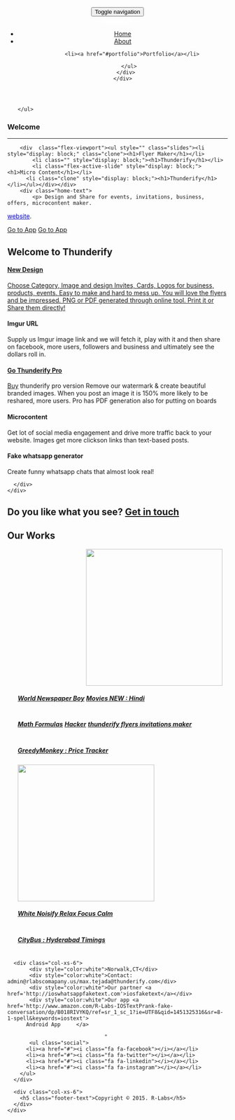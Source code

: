 
<html><head>
<meta http-equiv="content-type" content="text/html; charset=UTF-8">
  <title>Thunderify</title>
  <meta charset="utf-8">
  <meta name="viewport" content="width=device-width, initial-scale=1.0, maximum-scale=1.0, user-scalable=0">  
  <meta name="description" content="">
  <meta name="keywords" content="">
  <meta name="author" content="">

  <!--[if lt IE 9]>
    <script src="http://html5shim.googlecode.com/svn/trunk/html5.js"></script>
    <script src="https://oss.maxcdn.com/libs/respond.js/1.3.0/respond.min.js"></script>
  <![endif]-->

  <!-- Stylesheets -->
  <link rel="stylesheet" href="//maxcdn.bootstrapcdn.com/font-awesome/4.3.0/css/font-awesome.min.css">
  <link rel="stylesheet" type="text/css" href="./rlabs/Kepler/bootstrap.css">
  <link rel="stylesheet" type="text/css" href="./rlabs/Kepler/font-awesome.css">
  <link rel="stylesheet" type="text/css" href="./rlabs/Kepler/flexslider.css">
  <link rel="stylesheet" type="text/css" href="./rlabs/Kepler/owl.css">
  <link rel="stylesheet" type="text/css" href="./rlabs/Kepler/animate.css">
  <link rel="stylesheet" type="text/css" href="./rlabs/Kepler/style.css">


  <!-- Google Fonts -->
  <link href="./rlabs/Kepler/css_002.css" rel="stylesheet" type="text/css">
  <link href="./rlabs/Kepler/css.css" rel="stylesheet" type="text/css">

  <meta name="google-site-verification" content="_NEi52ZwFUbyh2auTnzJ6Fv99wE9caqURK5iUgY36A0" />
</head>
<body>
  <!-- Header -->
  <header id="topnav" class="navbar navbar-inverse navbar-fixed-top">
    <div class="container">
      <div class="navbar-header">
        <button type="button" class="navbar-toggle" data-toggle="collapse" data-target="#navigation">
          <span class="sr-only">Toggle navigation</span>
          <span class="icon-bar"></span>
          <span class="icon-bar"></span>
          <span class="icon-bar"></span>
        </button>
        <div id="logo">
          <a class="navbar-brand" href="#home" style="color:white"><!--<img src="./rlabs/Kepler/logo.png" alt="">-->Thunderify</a>
        </div>
      </div>
      <div class="collapse navbar-collapse" id="navigation">
        <ul class="nav navbar-nav" id="nav">
          <li><a href="#home">Home</a></li>
          <li><a href="#about">About</a></li>

          <li><a href="#portfolio">Portfolio</a></li>

        </ul>
      </div>
    </div>
  </header>

  <div style="display: none;" id="mask">
    <div style="display: none;" class="spinner">
      <div class="rect1"></div>
      <div class="rect2"></div>
      <div class="rect3"></div>
      <div class="rect4"></div>
      <div class="rect5"></div>
    </div>
  </div>

  <div id="backgrounds">
    <ul class="slides">
   
      
  
    </ul>
  </div>
  <!-- End Backgrounds -->

  <div id="home">
    <div class="slide-caption">
      <div class="slide-middle">
        <div class="slide-intro">
          <h3>Welcome</h3> 
          <hr>
        </div>
        <div id="home-slider" class="flexslider">             
          
        <div  class="flex-viewport"><ul style="" class="slides"><li style="display: block;" class="clone"><h1>Flyer Maker</h1></li>
            <li class="" style="display: block;"><h1>Thunderify</h1></li>         
            <li class="flex-active-slide" style="display: block;"><h1>Micro Content</h1></li>
          <li class="clone" style="display: block;"><h1>Thunderify</h1></li></ul></div></div>
        <div class="home-text">
            <p> Design and Share for events, invitations, business, offers, microcontent maker.
 <a href="http://thunderify.com/e/embed.htm" style="color:blue">website</a>.</p>
          <a href="http://thunderify.com/e/embed.htm" class="btn btn-empty">Go to App</a>
          <a href="http://thunderify.com/fake/fakewha.htm" class="btn btn-empty">Go to App</a>
        </div>
      </div>
    </div>
  </div>

  <section id="features">
    <div class="container">
      <div class="section-title">
        <h2>Welcome to Thunderify</h2>        
<!--        <p>Sed feugiat, nisl sit amet pellentesque dignissim, nisi tellus semper tortor.</p>-->
      </div>
      <div class="col-md-6 col-sm-6">
        <div class="feature left animated" data-animation="fadeInLeft" data-animation-delay="0">
          <div class="feature-icon">
            <i class="fa fa-eye"></i>
          </div>
          <a class="span4 home_res_box" href="../e/embed.htm"><div class="box_inner"><div class="home_res_icon_box">
<!--                      <i class="fa fa-file-image-o"> </i>-->
</div><div class="home_res_title"><h4>New Design</h4></div><p>
    Choose Category, Image and design Invites, Cards, Logos for business, products, events. Easy to make and hard to mess up. You will love the flyers and be impressed. PNG or PDF generated through online tool. Print it or Share them directly!
</p></div>
</a>
        </div>
        <div class="feature left animated" data-animation="fadeInLeft" data-animation-delay="0">
          <div class="feature-icon">
            <i class="fa fa-support"></i>
          </div>
          <h4>Imgur URL</h4>
          <p>Supply us Imgur image link and we will fetch it, play with it and then share on facebook, more users, followers and business and ultimately see the dollars roll in.</p>
        </div>
          <!--
        <div class="feature left animated" data-animation="fadeInLeft" data-animation-delay="0">
          <div class="feature-icon">
            <i class="fa fa-google"></i>
          </div>
          <h4>Bootstrap/Font-awsome</h4>
          <p>We are bit obessive on client side so we use bootstrap/font-awsome to make the website look beautiful.</p>
        </div>-->
      </div>
      <div class="col-md-6 col-sm-6">
        <div class="feature right animated" data-animation="fadeInRight" data-animation-delay="0">
          <div class="feature-icon">
            <i class="fa fa-tablet"></i>
          </div>
           <a class="span4 home_res_box" href="#"><div class="box_inner"><div class="home_res_icon_box">
<!--                       <i class="fa fa-usd"> </i>-->
                </div><div class="home_res_title"><h4> <a href="http://www.amazon.com/R-Labs-Thunderify-pro/dp/B011M930VI/ref=sr_1_1?s=mobile-apps&ie=UTF8&qid=1437577163&sr=1-1&keywords=thunderify+pro" class="btn btn-primary createProBtn">Go Thunderify Pro</a><br>
                       </h4></div>
             <a href="http://www.amazon.com/R-Labs-Thunderify-pro/dp/B011M930VI/ref=sr_1_1?s=mobile-apps&ie=UTF8&qid=1437577163&sr=1-1&keywords=thunderify+pro" class="btn btn-primary createProBtn">Buy</a> thunderify pro version Remove our watermark & create beautiful branded images. When you post an image it is 150% more likely to be reshared, more users. Pro has PDF generation also for putting on boards</div>
         
</a>
        </div>
        <div class="feature right animated" data-animation="fadeInRight" data-animation-delay="0">
          <div class="feature-icon">
            <i class="fa fa-code"></i>
          </div>
          <h4>Microcontent</h4>
          <p>Get lot of social media engagement and drive more traffic back to your website. Images get more clickson links than text-based posts.</p>
        </div>
        <div class="feature-icon">
            <i class="fa fa-bitbucket"></i>
          </div>
          <h4>Fake whatsapp generator</h4>
          <p> Create funny whatsapp chats that almost look real!</p>
        </div>
          
<!--        <div class="feature right animated" data-animation="fadeInRight" data-animation-delay="0">
          <div class="feature-icon">
            <i class="fa fa-bitbucket"></i>
          </div>
          <h4>Test Driven Development(TDD)</h4>
          <p>We use Jasmine,Karma for TDD to write 100% bug free code.</p>
        </div>-->
      </div>
    </div>
  </section>

<!--  <section id="about" class="grey">
    <div class="container">
      <div class="col-md-6">
        <div class="section-title-alt">
          <h4>Who we are</h4>
          <hr>
        </div>
        <div class="about-text">
            <p>We build <b>Rich Internet Applications(RPA),Single Page Applications</b> in our company and we only use OOP for reusability.
              We build websites namely thunderify.com and 16 webbased apps. All the work uses <b>Angular JS and bootstrap</b> for the client side.
              Our work include Hacker,Math Formulas,Flyers,Movies NEW etc which we have 500K+ unique vists.All apps use backend service built with REST API.
              In javascript we only write clean code using prototype classes which make users to understand the code.By using prototypes we built classes which we can 
              use any time when needed(plugins) like Pagination,checkbox,table,search tool dynamically.  
         </p>
        </div>
      </div>
      <div class="col-md-6">
        <div class="section-title-alt">
          <h4>We are good at</h4>
          <hr>
        </div>
        <h6>Web Design</h6>
        <div class="progress">
          <div class="progress-bar" role="progressbar" aria-valuenow="85" aria-valuemin="0" aria-valuemax="100" style="width: 85%">
          </div>
        </div>
        <h6>PHP with OOPS</h6>
        <div class="progress">
          <div class="progress-bar" role="progressbar" aria-valuenow="75" aria-valuemin="0" aria-valuemax="100" style="width: 75%">
          </div>
        </div>
        <h6>HTML5/CSS3</h6>
        <div class="progress">
          <div class="progress-bar" role="progressbar" aria-valuenow="65" aria-valuemin="0" aria-valuemax="100" style="width: 65%">
          </div>
        </div>
        <h6>MYSQL5.2</h6>
        <div class="progress">
          <div class="progress-bar" role="progressbar" aria-valuenow="80" aria-valuemin="0" aria-valuemax="100" style="width: 80%">
          </div>
        </div>
      </div>
    </div>
  </section>-->

<!--  <section id="team">
    <div class="container">
      <div class="section-title">
        <h2>Meet the team</h2>
        <p>Sed feugiat, nisl sit amet pellentesque dignissim, nisi tellus semper tortor.</p>
      </div>
      <div class="col-md-3 col-sm-6">
        <div class="team animated" data-animation="fadeInUp" data-animation-delay="0">
          <div class="team-photo">
            <img src="./rlabs/Kepler/1.jpg" alt="">
            <div class="team-overlay">
              <ul class="social">
                <li><a href="#"><i class="fa fa-facebook"></i></a></li>
                <li><a href="#"><i class="fa fa-twitter"></i></a></li>
                <li><a href="#"><i class="fa fa-linkedin"></i></a></li>
              </ul>             
            </div>
          </div>
          <div class="team-info">
            <h4>Walter White</h4>
            <span>Founder</span>
            <p>Lorem ipsum dolor sit amet, consectetur adipiscing elit. Proin consequat sollicitudin cursus.</p>
          </div>
        </div>
      </div>
      <div class="col-md-3 col-sm-6">
        <div class="team animated" data-animation="fadeInUp" data-animation-delay="500">
          <div class="team-photo">
            <img src="./rlabs/Kepler/2.jpg" alt="">
            <div class="team-overlay">
              <ul class="social">
                <li><a href="#"><i class="fa fa-facebook"></i></a></li>
                <li><a href="#"><i class="fa fa-twitter"></i></a></li>
                <li><a href="#"><i class="fa fa-linkedin"></i></a></li>
              </ul>             
            </div>
          </div>
          <div class="team-info">
            <h4>Jesse Pinkman</h4>
            <span>Co-Founder</span>
            <p>Lorem ipsum dolor sit amet, consectetur adipiscing elit. Proin consequat sollicitudin cursus.</p>
          </div>
        </div>
      </div>
      <div class="col-md-3 col-sm-6">
        <div class="team animated" data-animation="fadeInUp" data-animation-delay="1000">
          <div class="team-photo">
            <img src="./rlabs/Kepler/3.jpg" alt="">
            <div class="team-overlay">
              <ul class="social">
                <li><a href="#"><i class="fa fa-facebook"></i></a></li>
                <li><a href="#"><i class="fa fa-twitter"></i></a></li>
                <li><a href="#"><i class="fa fa-linkedin"></i></a></li>
              </ul>             
            </div>
          </div>
          <div class="team-info">
            <h4>Cersei Lannister</h4>
            <span>Designer</span>
            <p>Lorem ipsum dolor sit amet, consectetur adipiscing elit. Proin consequat sollicitudin cursus.</p>
          </div>
        </div>
      </div>
      <div class="col-md-3 col-sm-6">
        <div class="team animated" data-animation="fadeInUp" data-animation-delay="1500">
          <div class="team-photo">
            <img src="./rlabs/Kepler/4.jpg" alt="">
            <div class="team-overlay">
              <ul class="social">
                <li><a href="#"><i class="fa fa-facebook"></i></a></li>
                <li><a href="#"><i class="fa fa-twitter"></i></a></li>
                <li><a href="#"><i class="fa fa-linkedin"></i></a></li>
              </ul>             
            </div>
          </div>
          <div class="team-info">
            <h4>Skyler White</h4>
            <span>Account</span>
            <p>Lorem ipsum dolor sit amet, consectetur adipiscing elit. Proin consequat sollicitudin cursus.</p>
          </div>
        </div>
      </div>
    </div>
  </section>  -->

<!--  <section id="services" class="parallax-section">
    <div class="parallax-overlay">
      <div class="container">
        <div class="section-title">
          <h2>What we do</h2>          
        </div>
        <div class="col-md-3 col-sm-6">
          <div class="service animated" data-animation="bounceIn" data-animation-delay="0">
            <div class="service-icon">
              <i class="fa fa-paint-brush"></i>
            </div>
            <h4>Android Apps</h4>
            <p><a href="http://www.amazon.com/s/ref=bl_sr_mobile-apps?_encoding=UTF8&field-brandtextbin=R%20Labs&node=2350149011">R-Labs Android Apps</a></p>
          </div>
        </div>
        <div class="col-md-3 col-sm-6">
          <div class="service animated" data-animation="bounceIn" data-animation-delay="500">
            <div class="service-icon">
              <i class="fa fa-laptop"></i>
            </div>
            <h4>Angular JS</h4>
            <p>Proficient in: Routes,Services,Views,Models,<br>Templates,Factory</p>
          </div>
        </div>
        <div class="col-md-3 col-sm-6">
          <div class="service animated" data-animation="bounceIn" data-animation-delay="1000">
            <div class="service-icon">
              <i class="fa fa-send"></i>
            </div>
            <h4>REST API</h4>
            <p>We built centralized REST API which is used by all our apps for CRUD operations.</p>
          </div>
        </div>
        <div class="col-md-3 col-sm-6">
          <div class="service animated" data-animation="bounceIn" data-animation-delay="1500">
            <div class="service-icon">
              <i class="fa fa-eyedropper"></i>
            </div>
            <h4>Bootstrap</h4>
            <p> Excellence in HTML5 Templates,CSS3,Font-awsome.Design obsessive.</p>
          </div>
        </div>
      </div>
    </div>
  </section>-->

  <section id="call-to-action" class="grey">
    <div class="container">
      <div class="call animated" data-animation="fadeInUp" data-animation-delay="0">
        <h2>
          <span>Do you like what you see?</span>
          <a href="#" class="btn btn-empty-dark btn-lg">Get in touch</a>
        </h2>
      </div>
    </div>
  </section>

<!--  <section id="pricing">
    <div class="container">
      <div class="section-title">
        <h2>Our Prices</h2>        
        <p>Sed feugiat, nisl sit amet pellentesque dignissim, nisi tellus semper tortor.</p>
      </div>
      <div class="col-md-3 col-sm-6">
        <div class="pricing-table animated" data-animation="fadeInDown" data-animation-delay="0">
          <div class="pricing-head">
            <div class="price">
              <span>$0</span>
            </div>
            <h3>Free</h3>
          </div>
          <hr>
          <div class="pricing-body">
            <ul class="nav">
              <li>512MB Memory</li>
              <li>1 Core serviceor</li>
              <li>20GB SSD Disk</li>
              <li>1TB Transfer</li>
              <li>1 Month Support</li>
            </ul>
          </div>
          <div class="pricing-footer">
            <a href="#" class="btn btn-custom">Sign Up</a>
          </div>
        </div>
      </div>
      <div class="col-md-3 col-sm-6">
        <div class="pricing-table animated" data-animation="fadeInDown" data-animation-delay="500">
          <div class="pricing-head">
            <div class="price">
              <span>$9</span>
            </div>
            <h3>Starter</h3>
          </div>
          <hr>
          <div class="pricing-body">
            <ul class="nav">
              <li>1GB Memory</li>
              <li>2 Core serviceor</li>
              <li>40GB SSD Disk</li>
              <li>5TB Transfer</li>
              <li>3 Month Support</li>
            </ul>
          </div>
          <div class="pricing-footer">
            <a href="#" class="btn btn-custom">Sign Up</a>
          </div>
        </div>
      </div>
      <div class="col-md-3 col-sm-6">
        <div class="pricing-table selected animated" data-animation="fadeInDown" data-animation-delay="1000">
          <div class="pricing-head">
            <div class="price">
              <span>$19</span>
            </div>
            <h3>Premium</h3>
          </div>
          <hr>
          <div class="pricing-body">
            <ul class="nav">
              <li>2GB Memory</li>
              <li>4 Core serviceor</li>
              <li>80GB SSD Disk</li>
              <li>10TB Transfer</li>
              <li>6 Month Support</li>
            </ul>
          </div>
          <div class="pricing-footer">
            <a href="#" class="btn btn-custom">Sign Up</a>
          </div>
        </div>
      </div>
      <div class="col-md-3 col-sm-6">
        <div class="pricing-table animated" data-animation="fadeInDown" data-animation-delay="1500">
          <div class="pricing-head">
            <div class="price">
              <span>$59</span>
            </div>
            <h3>Platinum</h3>
          </div>
          <hr>
          <div class="pricing-body">
            <ul class="nav">
              <li>8GB Memory</li>
              <li>8 Core serviceor</li>
              <li>120GB SSD Disk</li>
              <li>25TB Transfer</li>
              <li>12 Month Support</li>
            </ul>
          </div>
          <div class="pricing-footer">
            <a href="#" class="btn btn-custom">Sign Up</a>
          </div>
        </div>
      </div>
    </div>
  </section>    -->

  <section id="portfolio" class="grey">
    <div class="section-title">
      <h2>Our Works</h2>      
    </div>
<!--    <ul id="filters" class="nav">
      <li class="filter active" data-filter="all">All</li>
      <li class="filter" data-filter="graphic">Graphic</li>
      <li class="filter" data-filter="photography">Photography</li>
      <li class="filter" data-filter="branding">Branding</li>
      <li class="filter" data-filter="video">Video</li>
    </ul>-->
    <ul id="works-list" class="nav">
      <li style="display: inline-block; opacity: 1;" class="mix graphic mix_all">
        <img src="./rlabs/Kepler/1_002.jpg" alt="">
        <a href="../newspaper.html" class="open-project">
          <div class="text-holder">
            <div class="text-caption">
              <div class="text-middle">
                <h5>World Newspaper Boy</h5>
              </div>
            </div>
          </div>
        </a>
      </li>
      <li style="display: inline-block; opacity: 1;" class="mix photography mix_all">
        <img src="./rlabs/Kepler/2_002.jpg" alt="" style="height:312px">
        <a href="http://www.amazon.com/R-Labs-Movies-NEW-Hindi/dp/B00OPIWBFA/ref=sr_1_4?s=mobile-apps&ie=UTF8&qid=1436209013&sr=1-4" class="open-project">
          <div class="text-holder">
            <div class="text-caption">
              <div class="text-middle">
                <h5>Movies NEW : Hindi</h5>
              </div>
            </div>
          </div>
        </a>
      </li>
      <li style="display: inline-block; opacity: 1;" class="mix graphic mix_all">
        <img src="./rlabs/Kepler/3_002.jpg" alt="">
        <a href="../math/mathformulas.html" class="open-project">
          <div class="text-holder">
            <div class="text-caption">
              <div class="text-middle">
                <h5>Math Formulas</h5>
              </div>
            </div>
          </div>
        </a>
      </li>
      <li style="display: inline-block; opacity: 1;" class="mix video mix_all">
        <img src="./rlabs/Kepler/4_002.jpg" alt="">
        <a href="../hacker2/hacker.html" onclick="someFunction(this.href)" class="open-project">
          <div class="text-holder">
            <div class="text-caption">
              <div class="text-middle">
                <h5>Hacker</h5>
              </div>
            </div>
          </div>
        </a>
      </li>
      <li style="display: inline-block; opacity: 1;" class="mix graphic mix_all">
        <img src="./rlabs/Kepler/5.jpg" alt="">
        <a href="../e/embed.htm" class="open-project">
          <div class="text-holder">
            <div class="text-caption">
              <div class="text-middle">
                <h5>thunderify flyers invitations maker</h5>
              </div>
            </div>
          </div>
        </a>
      </li>
      <li style="display: inline-block; opacity: 1;" class="mix branding mix_all">
        <img src="./rlabs/Kepler/6.jpg" alt="">
        <a href="http://www.amazon.com/R-Labs-GreedyMonkey-price-tracker/dp/B00QVJKCY8/ref=sr_1_17?s=mobile-apps&ie=UTF8&qid=1436209353&sr=1-17" class="open-project">
          <div class="text-holder">
            <div class="text-caption">
              <div class="text-middle">
                <h5>GreedyMonkey : Price Tracker</h5>
              </div>
            </div>
          </div>
        </a>
      </li>
      <li style="display: inline-block; opacity: 1;" class="mix photography video mix_all">
        <img src="./rlabs/Kepler/7.jpg" alt="" style="height:312px">
        <a href="http://www.amazon.com/White-Noisify-Relax-Focus-Calm/dp/B00Q5JUEHE/ref=sr_1_7?s=mobile-apps&ie=UTF8&qid=1436209483&sr=1-7" class="open-project">
          <div class="text-holder">
            <div class="text-caption">
              <div class="text-middle">
                <h5>White Noisify Relax Focus Calm</h5>
              </div>
            </div>
          </div>
        </a>
      </li>
      <li style="display: inline-block; opacity: 1;" class="mix graphic branding mix_all">
        <img src="./rlabs/Kepler/8.jpg" alt="">
        <a href="http://www.amazon.com/R-Labs-CityBus-Hyderabad-Timings/dp/B00Q5K0QOY/ref=sr_1_6?s=mobile-apps&ie=UTF8&qid=1436209534&sr=1-6" class="open-project">
          <div class="text-holder">
            <div class="text-caption">
              <div class="text-middle">
                <h5>CityBus : Hyderabad Timings</h5>
              </div>
            </div>
          </div>
        </a>
      </li>
    </ul>
  </section> 

<!--  <section id="clients">
    <div class="container">
      <div style="display: block; opacity: 1;" id="clients-carousel" class="owl-carousel owl-theme">
        <div class="owl-wrapper-outer"><div style="width: 4700px; left: 0px; display: block; transition: all 800ms ease 0s; transform: translate3d(-235px, 0px, 0px);" class="owl-wrapper"><div style="width: 235px;" class="owl-item"><div class="item"><img src="./rlabs/Kepler/1.png" alt=""></div></div><div style="width: 235px;" class="owl-item"><div class="item"><img src="./rlabs/Kepler/2.png" alt=""></div></div><div style="width: 235px;" class="owl-item"><div class="item"><img src="./rlabs/Kepler/3.png" alt=""></div></div><div style="width: 235px;" class="owl-item"><div class="item"><img src="./rlabs/Kepler/4.png" alt=""></div></div><div style="width: 235px;" class="owl-item"><div class="item"><img src="./rlabs/Kepler/5.png" alt=""></div></div><div style="width: 235px;" class="owl-item"><div class="item"><img src="./rlabs/Kepler/6.png" alt=""></div></div><div style="width: 235px;" class="owl-item"><div class="item"><img src="./rlabs/Kepler/7.png" alt=""></div></div><div style="width: 235px;" class="owl-item"><div class="item"><img src="./rlabs/Kepler/8.png" alt=""></div></div><div style="width: 235px;" class="owl-item"><div class="item"><img src="./rlabs/Kepler/9.png" alt=""></div></div><div style="width: 235px;" class="owl-item"><div class="item"><img src="./rlabs/Kepler/10.png" alt=""></div></div></div></div>
        
        
        
        
        
        
        
        
        
      </div>
    </div>
  </section>-->

<!--  <section id="contact" class="parallax-section">
    <div class="parallax-overlay">
      <div class="container">
        <div class="col-md-8 col-md-offset-2">
          <div class="section-title">
            <h2>Get in touch</h2>
          </div>        
          <form novalidate="novalidate" class="contact-form" method="post" action="contact.php" id="contact-us">
            <div class="form-double">
              <div class="form-group">
                <input name="fullname" class="form-control" placeholder="Full Name" type="text">
              </div>
              <div class="form-group last">
                <input name="email" class="form-control" placeholder="Email" type="text">
              </div>
            </div>
            <div class="form-group">
              <textarea name="message" class="form-control" placeholder="Message"></textarea>
            </div>
            <div class="form-submit">
              <input class="btn btn-empty btn-lg" value="Send Message" type="submit">
            </div>
          </form>
          <div class="form-sent">
            <div class="alert alert-success">
              <h6>Your Message Has Been Sent! Thank you for contacting us.</h6>
            </div>
          </div>
        </div>      
      </div>
    </div>
  </section>-->

  <footer>
    <div class="container">
        
      <div class="col-xs-6">
           <div style="color:white">Norwalk,CT</div>
           <div style="color:white">Contact: admin@rlabscomapany.us/max.tejada@thunderify.com</div>
           <div style="color:white">Our partner <a href='http://ioswhatsappfaketext.com'>iosfaketext</a></div>
           <div style="color:white">Our app <a href='http://www.amazon.com/R-Labs-IOSTextPrank-fake-conversation/dp/B018RIVYKQ/ref=sr_1_sc_1?ie=UTF8&qid=1451325316&sr=8-1-spell&keywords=iostext'>
          Android App     </a>
                                                   
                                   "
           <ul class="social">
          <li><a href="#"><i class="fa fa-facebook"></i></a></li>
          <li><a href="#"><i class="fa fa-twitter"></i></a></li>
          <li><a href="#"><i class="fa fa-linkedin"></i></a></li>
          <li><a href="#"><i class="fa fa-instagram"></i></a></li>
        </ul>
      </div>
       
      <div class="col-xs-6">
        <h5 class="footer-text">Copyright © 2015. R-Labs</h5>
      </div>
    </div>
  </footer>

  <div id="project-modal">
    <div class="project-modal-title">
      <h3></h3>
      <a href="#" id="project-modal-close"><i class="fa fa-times"></i></a>
    </div>
    <div id="project-modal-content"></div>
  </div>
  
<!-- Scripts -->

<script type="text/javascript" src="./rlabs/Kepler/jquery_004.js"></script>
<script type="text/javascript" src="./rlabs/Kepler/bootstrap.js"></script>
<script type="text/javascript" src="./rlabs/Kepler/flexslider.js"></script>
<script type="text/javascript" src="./rlabs/Kepler/owl.js"></script>
<script type="text/javascript" src="./rlabs/Kepler/jquery_002.js"></script>
<script type="text/javascript" src="./rlabs/Kepler/mixitup.js"></script>
<script type="text/javascript" src="./rlabs/Kepler/jquery_003.js"></script>
<script type="text/javascript" src="./rlabs/Kepler/jquery.js"></script>

<!-- Main JS File -->
<script type="text/javascript" src="./rlabs/Kepler/main.js"></script>



</body></html>

